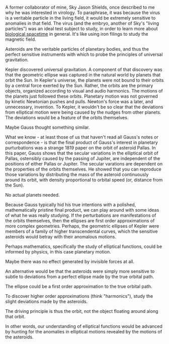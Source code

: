 A former collaborator of mine, Sky Jason Shields, once described to me why he was interested in virology. To paraphrase, it was because the virus is a veritable particle in the living field, it would be extremely sensitive to anomalies in that field. The virus (and the embryo, another of Sky's "living particles") was an ideal test subject to study, in order to learn more about [biological spacetime](https://21sci-tech.com/articles/ProblemsBiogeochemistry.pdf) in general. It's like using iron filings to study the magnetic field.

Asteroids are the veritable particles of planetary bodies, and thus the perfect sensitive instruments with which to probe the principles of universal gravitation.

Kepler discovered universal gravitation.  A component of that discovery was that the geometric ellipse was captured in the natural world by planets that orbit the Sun. In Kepler's universe, the planets were not bound to their orbits by a central force exerted by the Sun.  Rather, the orbits are the primary objects, organized according to visual and audio harmonics.  The motions of the planets just followed these orbits.  Planetary motion was not governed by kinetic Newtonian pushes and pulls.  Newton's force was a later, and unnecessary, invention. To Kepler, it wouldn't be so clear that the deviations from elliptical motion were being caused by the nudges from other planets.  The deviations would be a feature of the orbits themselves.

Maybe Gauss thought something similar.

What we know - at least those of us that haven't read all Gauss's notes or correspondence - is that the final product of Gauss's interest in planetary purturbations was a strange 1819 paper on the orbit of asteroid Pallas. In this paper, Gauss shows that the secular variations in the elliptical orbit of Pallas, ostensibly caused by the passing of Jupiter, are independent of the positions of either Pallas or Jupiter. The secular varations are dependent on the properties of the orbits themselves. He showed that you can reproduce those variations by distributing the mass of the asteroid continuously around its orbit, with density proportional to orbital speed (or, distance from the Sun).

No actual planets needed.

Because Gauss typically hid his true intentions with a polished, mathematically pristine final product, we can play around with some ideas of what he was really studying.  If the perturbations are manifestations of the orbits themselves, then the ellipses are first order approximations of more complex geometries.  Perhaps, the geometric ellipses of Kepler were members of a family of higher transcendental curves, which the sensitive asteroids would betray with their anomalous motions.


Perhaps mathematics, specifically the study of elliptical functions, could be informed by physics, in this case planetary motion.

Maybe there was no effect generated by invisible forces at all.

An alternative would be that the asteroids were simply more sensitive to subtle to deviations from a perfect ellipse made by the true orbital path.

The ellipse could be a first order approximation to the true orbital path.

To discover higher order approximations (think "harmonics"), study the slight deviations made by the asteroids.

The driving principle is thus the orbit, not the object floating around along that orbit.

In other words, our understanding of elliptical functions would be advanced by hunting for the anomalies in elliptical motions revealed by the motions of the asteroids.



